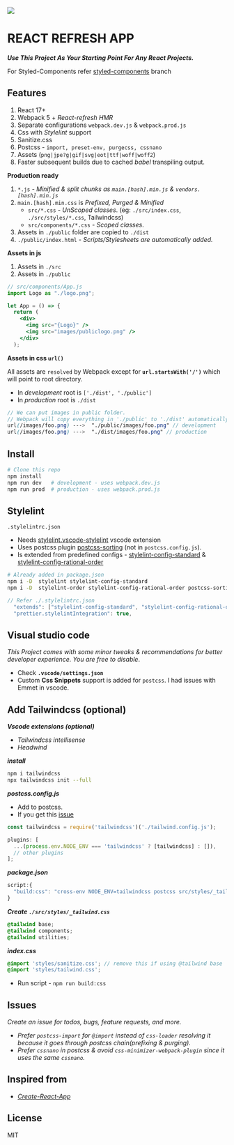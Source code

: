 <!-- ![alt](https://i.imgur.com/VLGNErN.png)
![alt](https://i.imgur.com/nkaS868.png) -->

![](https://i.imgur.com/mrHwrbH.png)

# REACT REFRESH APP

**_Use This Project As Your Starting Point For Any React Projects._**

For Styled-Components refer [styled-components](https://github.com/umeshmk/react-refresh-app/tree/styled-components) branch

## Features

1. React 17+
2. Webpack 5 + _React-refresh HMR_
3. Separate configurations `webpack.dev.js` & `webpack.prod.js`
4. Css with _Stylelint_ support
5. Sanitize.css
6. Postcss - `import, preset-env, purgecss, cssnano`
7. Assets (`png|jpe?g|gif|svg|eot|ttf|woff|woff2`)
8. Faster subsequent builds due to cached _babel_ transpiling output.

**Production ready**

1. `*.js` - _Minified & split chunks as `main.[hash].min.js` & `vendors.[hash].min.js`_
2. `main.[hash].min.css` is _Prefixed, Purged & Minified_
   - `src/*.css` - _UnScoped classes_. (eg: `./src/index.css`, `./src/styles/*.css`, Tailwindcss)
   - `src/components/*.css` - _Scoped classes_.
3. Assets in `./public` folder are copied to `./dist`
4. `./public/index.html` - _Scripts/Stylesheets are automatically added._

**Assets in js**

1. Assets in `./src`
2. Assets in `./public`

```jsx
// src/components/App.js
import Logo as "./logo.png";

let App = () => {
  return (
    <div>
      <img src="{Logo}" />
      <img src="images/publiclogo.png" />
    </div>
  );
```

**Assets in css `url()`**

All assets are `resolved` by Webpack except for **`url.startsWith('/')`** which will point to root directory.

- In _development_ root is `['./dist', './public']`
- In _production_ root is `./dist`

```scss
// We can put images in public folder.
// Webpack will copy everything in './public' to './dist' automatically
url(/images/foo.png) --->  "./public/images/foo.png" // development
url(/images/foo.png) --->  "./dist/images/foo.png" // production
```

## Install

```bash
# Clone this repo
npm install
npm run dev   # development - uses webpack.dev.js
npm run prod  # production - uses webpack.prod.js
```

## Stylelint

`.stylelintrc.json`

- Needs [stylelint.vscode-stylelint](https://marketplace.visualstudio.com/items?itemName=stylelint.vscode-stylelint) vscode extension
- Uses postcss plugin [postcss-sorting](https://github.com/hudochenkov/postcss-sorting) (not in `postcss.config.js`).
- Is extended from predefined configs - [stylelint-config-standard](https://github.com/stylelint/stylelint-config-standard) & [stylelint-config-rational-order](https://github.com/constverum/stylelint-config-rational-order)

```bash
# Already added in package.json
npm i -D  stylelint stylelint-config-standard
npm i -D  stylelint-order stylelint-config-rational-order postcss-sorting
```

```js
// Refer ./.stylelintrc.json
  "extends": ["stylelint-config-standard", "stylelint-config-rational-order"],
  "prettier.stylelintIntegration": true,
```

## Visual studio code

_This Project comes with some minor tweaks & recommendations for better developer experience. You are free to disable_.

- Check **`.vscode/settings.json`**
- Custom **Css Snippets** support is added for `postcss`. I had issues with Emmet in vscode.

## Add Tailwindcss (optional)

**_Vscode extensions (optional)_**

- _Tailwindcss intellisense_
- _Headwind_

**_install_**

```bash
npm i tailwindcss
npx tailwindcss init --full
```

**_postcss.config.js_**

- Add to postcss.
- If you get this [issue](https://github.com/tailwindlabs/tailwindcss/discussions/2462#discussioncomment-86591)

```js
const tailwindcss = require('tailwindcss')('./tailwind.config.js');

plugins: [
  ...(process.env.NODE_ENV === 'tailwindcss' ? [tailwindcss] : []),
  // other plugins
];
```

**_package.json_**

```js
script:{
  "build:css": "cross-env NODE_ENV=tailwindcss postcss src/styles/_tailwind.css -o src/styles/tailwind.css ",
}
```

**_Create `./src/styles/_tailwind.css`_**

```css
@tailwind base;
@tailwind components;
@tailwind utilities;
```

**_index.css_**

```scss
@import 'styles/sanitize.css'; // remove this if using @tailwind base
@import 'styles/tailwind.css';
```

- Run script - `npm run build:css`

## Issues

_Create an issue for todos, bugs, feature requests, and more._

- _Prefer `postcss-import` for `@import` instead of `css-loader` resolving it because it goes through postcss chain(prefixing & purging)._
- _Prefer `cssnano` in postcss & avoid `css-minimizer-webpack-plugin` since it uses the same `cssnano`._

## Inspired from

- [_Create-React-App_](https://github.com/facebook/create-react-app)

## License

MIT
